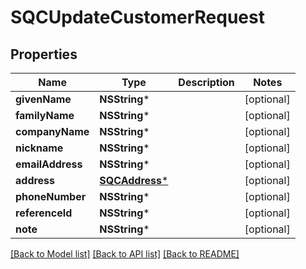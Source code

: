 # SQCUpdateCustomerRequest

## Properties
Name | Type | Description | Notes
------------ | ------------- | ------------- | -------------
**givenName** | **NSString*** |  | [optional] 
**familyName** | **NSString*** |  | [optional] 
**companyName** | **NSString*** |  | [optional] 
**nickname** | **NSString*** |  | [optional] 
**emailAddress** | **NSString*** |  | [optional] 
**address** | [**SQCAddress***](SQCAddress.md) |  | [optional] 
**phoneNumber** | **NSString*** |  | [optional] 
**referenceId** | **NSString*** |  | [optional] 
**note** | **NSString*** |  | [optional] 

[[Back to Model list]](../README.md#documentation-for-models) [[Back to API list]](../README.md#documentation-for-api-endpoints) [[Back to README]](../README.md)


